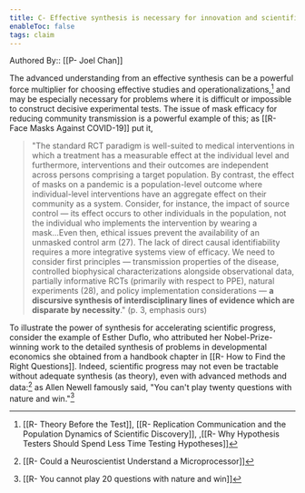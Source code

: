 ```yaml
---
title: C- Effective synthesis is necessary for innovation and scientific progress
enableToc: false
tags: claim
---
```


Authored By:: [[P- Joel Chan]]

The advanced understanding from an effective synthesis can be a powerful force multiplier for choosing effective studies and operationalizations,[^1] and may be especially necessary for problems where it is difficult or impossible to construct decisive experimental tests. The issue of mask efficacy for reducing community transmission is a powerful example of this; as [[R- Face Masks Against COVID-19]] put it, 

> "The standard RCT paradigm is well-suited to medical interventions in which a treatment has a measurable effect at the individual level and furthermore, interventions and their outcomes are independent across persons comprising a target population. By contrast, the effect of masks on a pandemic is a population-level outcome where individual-level interventions have an aggregate effect on their community as a system. Consider, for instance, the impact of source control — its effect occurs to other individuals in the population, not the individual who implements the intervention by wearing a mask...Even then, ethical issues prevent the availability of an unmasked control arm (27). The lack of direct causal identifiability requires a more integrative systems view of efficacy. We need to consider first principles — transmission properties of the disease, controlled biophysical characterizations alongside observational data, partially informative RCTs (primarily with respect to PPE), natural experiments (28), and policy implementation considerations — **a discursive synthesis of interdisciplinary lines of evidence which are disparate by necessity**." (p. 3, emphasis ours)

To illustrate the power of synthesis for accelerating scientific progress, consider the example of Esther Duflo, who attributed her Nobel-Prize-winning work to the detailed synthesis of problems in developmental economics she obtained from a handbook chapter in [[R- How to Find the Right Questions]]. Indeed, scientific progress may not even be tractable without adequate synthesis (as theory), even with advanced methods and data:[^2] as Allen Newell famously said, "You can't play twenty questions with nature and win."[^3] 

[^1]: [[R- Theory Before the Test]], [[R- Replication Communication and the Population Dynamics of Scientific Discovery]], ,[[R- Why Hypothesis Testers Should Spend Less Time Testing Hypotheses]]
[^2]: [[R- Could a Neuroscientist Understand a Microprocessor]]
[^3]: [[R- You cannot play 20 questions with nature and win]]